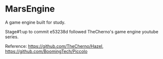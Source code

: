 # MarsEngine
A game engine built for study.

Stage#1:up to commit e53238d followed TheCherno's game engine youtube series.

Reference: https://github.com/TheCherno/Hazel,
           https://github.com/BoomingTech/Piccolo
